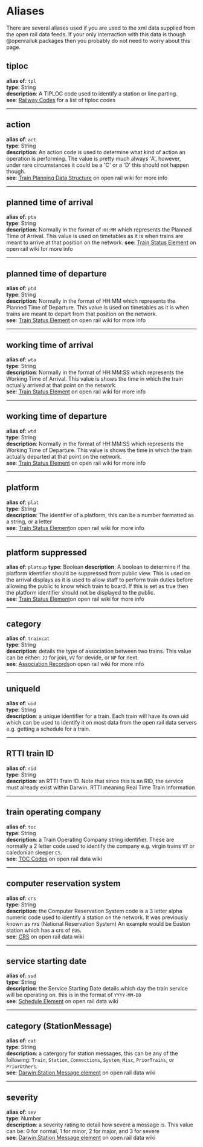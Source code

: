 # Aliases

There are several aliases used if you are used to the xml data supplied from the open rail data feeds. If your only interraction with this data is though @openrailuk packages then you probably do not need to worry about this page.

## tiploc  
**alias of**: `tpl`  
**type**: String  
**description**: A TIPLOC code used to identify a station or line parting.  
**see**: [Railway Codes](http://www.railwaycodes.org.uk/crs/CRS0.shtm) for a list of tiploc codes  

---

## action
**alias of**: `act`  
**type**: String  
**description**: An action code is used to determine what kind of action an operation is performing. The value is pretty much always 'A', however, under rare circumstances it could be a 'C' or a 'D' this should not happen though.  
**see**: [Train Planning Data Structure](http://nrodwiki.rockshore.net/index.php/Train_Planning_Data_Structure) on open rail wiki for more info

---

## planned time of arrival
**alias of**: `pta`  
**type**: String  
**description**: Normally in the format of `HH:MM` which represents the Planned Time of Arrival. This value is used on timetables as it is when trains are meant to arrive at that position on the network.
**see**: [Train Status Element](http://nrodwiki.rockshore.net/index.php/Darwin:Train_Status_Element#Actual_times) on open rail wiki for more info

---

## planned time of departure
**alias of**: `ptd`  
**type**: String  
**description**: Normally in the format of HH:MM which represents the Planned Time of Departure. This value is used on timetables as it is when trains are meant to depart from that position on the network.  
**see**: [Train Status Element](http://nrodwiki.rockshore.net/index.php/Darwin:Train_Status_Element#Actual_times) on open rail wiki for more info  

---

## working time of arrival
**alias of**: `wta`  
**type**: String  
**description**: Normally in the format of HH:MM:SS which represents the Working Time of Arrival. This value is shows the time in which the train actually arrived at that point on the network.  
**see**: [Train Status Element](http://nrodwiki.rockshore.net/index.php/Darwin:Train_Status_Element#Actual_times) on open rail wiki for more info  

---

## working time of departure
**alias of**: `wtd`  
**type**: String  
**description**: Normally in the format of HH:MM:SS which represents the Working Time of Departure. This value is shows the time in which the train actually departed at that point on the network.  
**see**: [Train Status Element](http://nrodwiki.rockshore.net/index.php/Darwin:Train_Status_Element#Actual_times) on open rail wiki for more info  

---

## platform
**alias of**: `plat`  
**type**: String  
**description**: The identifier of a platform, this can be a number formatted as a string, or a letter  
**see**: [Train Status Element](http://nrodwiki.rockshore.net/index.php/Darwin:Train_Status_Element#Platform_numbers)on open rail wiki for more info  

---

## platform suppressed
**alias of**: `platsup`
**type**: Boolean
**description**: A boolean to determine if the platform identifier should be suppressed from public view. This is used on the arrival displays as it is used to allow staff to perform train duties before allowing the public to know which train to board. If this is set as true then the platform identifier should not be displayed to the public.  
**see**: [Train Status Element](http://nrodwiki.rockshore.net/index.php/Darwin:Train_Status_Element#Platform_numbers)on open rail wiki for more info  

---

## category
**alias of**: `traincat`  
**type**: String  
**description**: details the type of association between two trains. This value can be either: `JJ` for join, `VV` for devide, or `NP` for next.  
**see**: [Association Records](http://nrodwiki.rockshore.net/index.php/Association_Records#Association_Record_Fields)on open rail wiki for more info  

---

## uniqueId
**alias of**: `uid`  
**type**: String  
**description**: a unique identifier for a train. Each train will have its own uid which can be used to identify it on most data from the open rail data servers e.g. getting a schedule for a train.  

---

## RTTI train ID
**alias of**: `rid`  
**type**: String  
**description**: an RTTI Train ID. Note that since this is an RID, the service must already exist within Darwin. RTTI meaning Real Time Train Information  

---

## train operating company
**alias of**: `toc`  
**type**: String  
**description**: a Train Operating Company string identifier. These are normally a 2 letter code used to identify the company e.g. virgin trains `VT` or caledonian sleeper `CS`.  
**see**: [TOC Codes](http://nrodwiki.rockshore.net/index.php/TOC_Codes) on open rail data wiki  

---

## computer reservation system
**alias of**: `crs`  
**type**: String  
**description**: the Computer Reservation System code is a 3 letter alpha numeric code used to identify a station on the network. It was previously known as nrs (National Reservation System) An example would be Euston station which has a crs of `EUS`.  
**see**: [CRS](http://nrodwiki.rockshore.net/index.php/CRS) on open rail data wiki

---

## service starting date
**alias of**: `ssd`  
**type**: String  
**description**: the Service Starting Date details which day the train service will be operating on. this is in the format of `YYYY-MM-DD`  
**see**: [Schedule Element](http://nrodwiki.rockshore.net/index.php/Darwin:Schedule_Element) on open rail data wiki

---

## category (StationMessage)
**alias of**: `cat`  
**type**: String  
**description**: a catergory for station messages, this can be any of the following: `Train`, `Station`, `Connections`, `System`, `Misc`, `PriorTrains`, or `PriorOthers`.  
**see**: [Darwin:Station Message element](ttp://nrodwiki.rockshore.net/index.php/Darwin:Station_Message_Element#Categories) on open rail data wiki  

---

## severity
**alias of**: `sev`  
**type**: Number  
**description**: a  severity rating to detail how severe a message is. This value can be: 0 for normal, 1 for minor, 2 for major, and 3 for severe  
**see**: [Darwin:Station Message element](http://nrodwiki.rockshore.net/index.php/Darwin:Station_Message_Element#Severities) on open rail data wiki  
